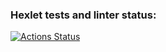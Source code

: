 ### Hexlet tests and linter status:
[![Actions Status](https://github.com/Ongawanai/frontend-project-11/workflows/hexlet-check/badge.svg)](https://github.com/Ongawanai/frontend-project-11/actions)